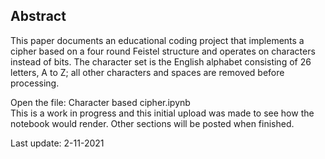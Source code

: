 ## Abstract
This paper documents an educational coding project that implements a cipher based on a four round Feistel structure and operates on characters instead of bits.  The character set is the English alphabet consisting of 26 letters, A to Z; all other characters and spaces are removed before processing.

Open the file: Character based cipher.ipynb  
This is a work in progress and this initial upload was made to see how the notebook would render.  Other sections will be posted when finished.

Last update:  2-11-2021

